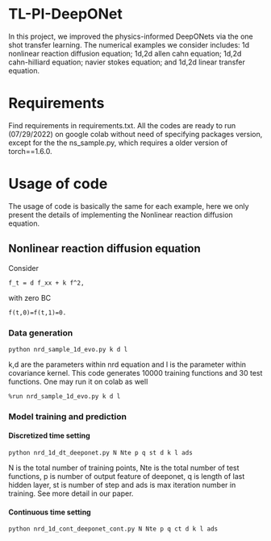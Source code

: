 # TL-PI-DeepONet
In this project, we improved the physics-informed DeepONets via the one shot transfer learning. The numerical examples we consider 
includes: 1d nonlinear reaction diffusion equation; 1d,2d allen cahn equation; 1d,2d cahn-hilliard equation; navier stokes equation; and 1d,2d linear transfer equation.

# Requirements
Find requirements in requirements.txt. All the codes are ready to run (07/29/2022) on google colab without need of specifying packages version, except for the the ns_sample.py, which requires a older version of torch==1.6.0.

# Usage of code
The usage of code is basically the same for each example, here we only present the details of implementing the Nonlinear reaction diffusion equation. 
## Nonlinear reaction diffusion equation
Consider 
```
f_t = d f_xx + k f^2,
```
with zero BC
```
f(t,0)=f(t,1)=0.
```
### Data generation
```
python nrd_sample_1d_evo.py k d l
````
k,d are the parameters within nrd equation and l is the parameter within covariance kernel. This code generates 10000 training functions and 30 test functions. One may run it on colab as well
```
%run nrd_sample_1d_evo.py k d l
````
### Model training and prediction 
#### Discretized time setting
```
python nrd_1d_dt_deeponet.py N Nte p q st d k l ads
```
N is the total number of training points, Nte is the total number of test functions, p is number of output feature of deeponet, q is length of last hidden layer, st is number of step and ads is max iteration number in training. See more detail in our paper.

#### Continuous time setting
```
python nrd_1d_cont_deeponet_cont.py N Nte p q ct d k l ads
```
